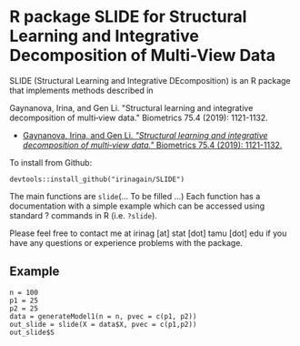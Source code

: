 # R package SLIDE for Structural Learning and Integrative Decomposition of Multi-View Data

SLIDE (Structural Learning and Integrative DEcomposition) is an R package that implements methods described in 

Gaynanova, Irina, and Gen Li. "Structural learning and integrative decomposition of multi‐view data." Biometrics 75.4 (2019): 1121-1132.

  * [Gaynanova, Irina, and Gen Li. *"Structural learning and integrative decomposition of multi‐view data."* Biometrics 75.4 (2019): 1121-1132.](https://onlinelibrary.wiley.com/doi/full/10.1111/biom.13108)

To install from Github:

``` install
devtools::install_github("irinagain/SLIDE")
```

The main functions are `slide`(... To be filled ...) Each function has a documentation with a simple example which can be accessed using standard ? commands in R (i.e. `?slide`).

Please feel free to contact me at irinag [at] stat [dot] tamu [dot] edu if you have any questions or experience problems with the package.

Example
-------
```{r}
n = 100
p1 = 25
p2 = 25
data = generateModel1(n = n, pvec = c(p1, p2))
out_slide = slide(X = data$X, pvec = c(p1,p2))
out_slide$S
```
